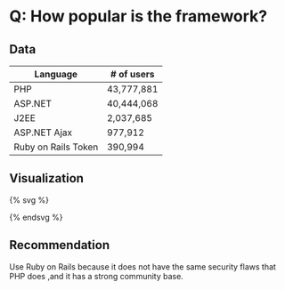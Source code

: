 # Q: How popular is the framework?

## Data

| Language | # of users |
| -- | -- |
| PHP | 43,777,881 |
| ASP.NET | 40,444,068 |
| J2EE | 2,037,685 |
| ASP.NET Ajax | 977,912 |
| Ruby on Rails Token | 390,994 |

## Visualization

{% svg %}

<!-- a barchart -->
<rect x="0" width="20" height="437" style="fill:rgb(0,0,255);stroke-width:3;stroke:rgb(0,0,0)" />
<rect x="30" width="20" height="404 " style="fill:rgb(0,0,255);stroke-width:3;stroke:rgb(0,0,0)" />
<rect x="60" width="20" height="203" style="fill:rgb(0,0,255);stroke-width:3;stroke:rgb(0,0,0)" />
<rect x="90" width="20" height="97" style="fill:rgb(0,0,255);stroke-width:3;stroke:rgb(0,0,0)" />
<rect x="120" width="20" height="39" style="fill:rgb(0,0,255);stroke-width:3;stroke:rgb(0,0,0)" />

{% endsvg %}


## Recommendation

Use Ruby on Rails because it does not have the same security flaws that PHP does ,and it has a strong community base.
